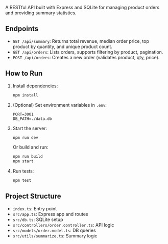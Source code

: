 A RESTful API built with Express and SQLite for managing product orders and providing summary statistics.

## Endpoints
- `GET /api/summary`: Returns total revenue, median order price, top product by quantity, and unique product count.
- `GET /api/orders`: Lists orders, supports filtering by product, pagination.
- `POST /api/orders`: Creates a new order (validates product, qty, price).

## How to Run
1. Install dependencies:
   ```bash
   npm install
   ```
2. (Optional) Set environment variables in `.env`:
   ```
   PORT=3001
   DB_PATH=./data.db
   ```
3. Start the server:
   ```bash
   npm run dev
   ```
   Or build and run:
   ```bash
   npm run build
   npm start
   ```
4. Run tests:
   ```bash
   npm test
   ```

## Project Structure
- `index.ts`: Entry point
- `src/app.ts`: Express app and routes
- `src/db.ts`: SQLite setup
- `src/controllers/order.controller.ts`: API logic
- `src/models/order.model.ts`: DB queries
- `src/utils/summarize.ts`: Summary logic
